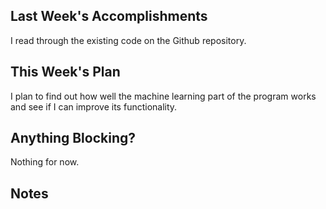 ## Last Week's Accomplishments

I read through the existing code on the Github repository.

## This Week's Plan

I plan to find out how well the machine learning part of the program works and see if I can improve its functionality.

## Anything Blocking?

Nothing for now.

## Notes

